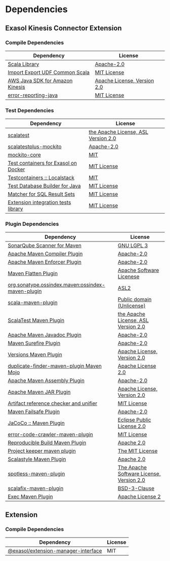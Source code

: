 <!-- @formatter:off -->
# Dependencies

## Exasol Kinesis Connector Extension

### Compile Dependencies

| Dependency                           | License                          |
| ------------------------------------ | -------------------------------- |
| [Scala Library][0]                   | [Apache-2.0][1]                  |
| [Import Export UDF Common Scala][2]  | [MIT License][3]                 |
| [AWS Java SDK for Amazon Kinesis][4] | [Apache License, Version 2.0][5] |
| [error-reporting-java][6]            | [MIT License][7]                 |

### Test Dependencies

| Dependency                                 | License                                  |
| ------------------------------------------ | ---------------------------------------- |
| [scalatest][8]                             | [the Apache License, ASL Version 2.0][9] |
| [scalatestplus-mockito][10]                | [Apache-2.0][9]                          |
| [mockito-core][11]                         | [MIT][12]                                |
| [Test containers for Exasol on Docker][13] | [MIT License][14]                        |
| [Testcontainers :: Localstack][15]         | [MIT][16]                                |
| [Test Database Builder for Java][17]       | [MIT License][18]                        |
| [Matcher for SQL Result Sets][19]          | [MIT License][20]                        |
| [Extension integration tests library][21]  | [MIT License][22]                        |

### Plugin Dependencies

| Dependency                                              | License                                        |
| ------------------------------------------------------- | ---------------------------------------------- |
| [SonarQube Scanner for Maven][23]                       | [GNU LGPL 3][24]                               |
| [Apache Maven Compiler Plugin][25]                      | [Apache-2.0][26]                               |
| [Apache Maven Enforcer Plugin][27]                      | [Apache-2.0][26]                               |
| [Maven Flatten Plugin][28]                              | [Apache Software Licenese][26]                 |
| [org.sonatype.ossindex.maven:ossindex-maven-plugin][29] | [ASL2][30]                                     |
| [scala-maven-plugin][31]                                | [Public domain (Unlicense)][32]                |
| [ScalaTest Maven Plugin][33]                            | [the Apache License, ASL Version 2.0][9]       |
| [Apache Maven Javadoc Plugin][34]                       | [Apache-2.0][26]                               |
| [Maven Surefire Plugin][35]                             | [Apache-2.0][26]                               |
| [Versions Maven Plugin][36]                             | [Apache License, Version 2.0][26]              |
| [duplicate-finder-maven-plugin Maven Mojo][37]          | [Apache License 2.0][38]                       |
| [Apache Maven Assembly Plugin][39]                      | [Apache-2.0][26]                               |
| [Apache Maven JAR Plugin][40]                           | [Apache License, Version 2.0][26]              |
| [Artifact reference checker and unifier][41]            | [MIT License][42]                              |
| [Maven Failsafe Plugin][43]                             | [Apache-2.0][26]                               |
| [JaCoCo :: Maven Plugin][44]                            | [Eclipse Public License 2.0][45]               |
| [error-code-crawler-maven-plugin][46]                   | [MIT License][47]                              |
| [Reproducible Build Maven Plugin][48]                   | [Apache 2.0][30]                               |
| [Project keeper maven plugin][49]                       | [The MIT License][50]                          |
| [Scalastyle Maven Plugin][51]                           | [Apache 2.0][38]                               |
| [spotless-maven-plugin][52]                             | [The Apache Software License, Version 2.0][26] |
| [scalafix-maven-plugin][53]                             | [BSD-3-Clause][54]                             |
| [Exec Maven Plugin][55]                                 | [Apache License 2][26]                         |

## Extension

### Compile Dependencies

| Dependency                                | License |
| ----------------------------------------- | ------- |
| [@exasol/extension-manager-interface][56] | MIT     |

[0]: https://www.scala-lang.org/
[1]: https://www.apache.org/licenses/LICENSE-2.0
[2]: https://github.com/exasol/import-export-udf-common-scala/
[3]: https://github.com/exasol/import-export-udf-common-scala/blob/main/LICENSE
[4]: https://aws.amazon.com/sdkforjava
[5]: https://aws.amazon.com/apache2.0
[6]: https://github.com/exasol/error-reporting-java/
[7]: https://github.com/exasol/error-reporting-java/blob/main/LICENSE
[8]: http://www.scalatest.org
[9]: http://www.apache.org/licenses/LICENSE-2.0
[10]: https://github.com/scalatest/scalatestplus-mockito
[11]: https://github.com/mockito/mockito
[12]: https://opensource.org/licenses/MIT
[13]: https://github.com/exasol/exasol-testcontainers/
[14]: https://github.com/exasol/exasol-testcontainers/blob/main/LICENSE
[15]: https://java.testcontainers.org
[16]: http://opensource.org/licenses/MIT
[17]: https://github.com/exasol/test-db-builder-java/
[18]: https://github.com/exasol/test-db-builder-java/blob/main/LICENSE
[19]: https://github.com/exasol/hamcrest-resultset-matcher/
[20]: https://github.com/exasol/hamcrest-resultset-matcher/blob/main/LICENSE
[21]: https://github.com/exasol/extension-manager/
[22]: https://github.com/exasol/extension-manager/blob/main/LICENSE
[23]: http://sonarsource.github.io/sonar-scanner-maven/
[24]: http://www.gnu.org/licenses/lgpl.txt
[25]: https://maven.apache.org/plugins/maven-compiler-plugin/
[26]: https://www.apache.org/licenses/LICENSE-2.0.txt
[27]: https://maven.apache.org/enforcer/maven-enforcer-plugin/
[28]: https://www.mojohaus.org/flatten-maven-plugin/
[29]: https://sonatype.github.io/ossindex-maven/maven-plugin/
[30]: http://www.apache.org/licenses/LICENSE-2.0.txt
[31]: http://github.com/davidB/scala-maven-plugin
[32]: http://unlicense.org/
[33]: https://www.scalatest.org/user_guide/using_the_scalatest_maven_plugin
[34]: https://maven.apache.org/plugins/maven-javadoc-plugin/
[35]: https://maven.apache.org/surefire/maven-surefire-plugin/
[36]: https://www.mojohaus.org/versions/versions-maven-plugin/
[37]: https://basepom.github.io/duplicate-finder-maven-plugin
[38]: http://www.apache.org/licenses/LICENSE-2.0.html
[39]: https://maven.apache.org/plugins/maven-assembly-plugin/
[40]: https://maven.apache.org/plugins/maven-jar-plugin/
[41]: https://github.com/exasol/artifact-reference-checker-maven-plugin/
[42]: https://github.com/exasol/artifact-reference-checker-maven-plugin/blob/main/LICENSE
[43]: https://maven.apache.org/surefire/maven-failsafe-plugin/
[44]: https://www.jacoco.org/jacoco/trunk/doc/maven.html
[45]: https://www.eclipse.org/legal/epl-2.0/
[46]: https://github.com/exasol/error-code-crawler-maven-plugin/
[47]: https://github.com/exasol/error-code-crawler-maven-plugin/blob/main/LICENSE
[48]: http://zlika.github.io/reproducible-build-maven-plugin
[49]: https://github.com/exasol/project-keeper/
[50]: https://github.com/exasol/project-keeper/blob/main/LICENSE
[51]: http://www.scalastyle.org
[52]: https://github.com/diffplug/spotless
[53]: https://github.com/evis/scalafix-maven-plugin
[54]: https://opensource.org/licenses/BSD-3-Clause
[55]: https://www.mojohaus.org/exec-maven-plugin
[56]: https://registry.npmjs.org/@exasol/extension-manager-interface/-/extension-manager-interface-0.3.1.tgz
